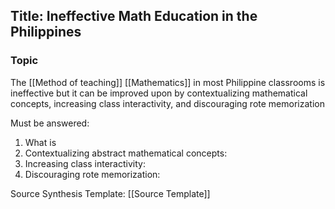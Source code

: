 ## Title: Ineffective Math Education in the Philippines

### Topic
The [[Method of teaching]] [[Mathematics]] in most Philippine classrooms is ineffective but it can be improved upon by contextualizing mathematical concepts, increasing class interactivity, and discouraging rote memorization

Must be answered:
1.  What is 
2. Contextualizing abstract mathematical concepts:
3. Increasing class interactivity:
4. Discouraging rote memorization:

Source Synthesis Template: [[Source Template]]